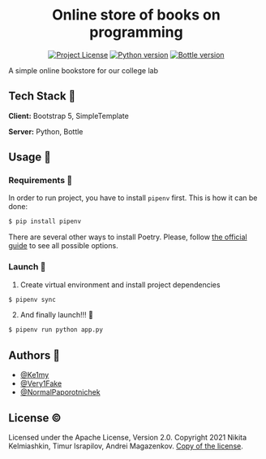 <h1 align="center">Online store of books on programming</h1>

<div align="center">

[![Project License](https://img.shields.io/github/license/Ke1my/Programming_Book_Shop?style=for-the-badge)](./LICENSE)
[![Python version](https://img.shields.io/github/pipenv/locked/python-version/Ke1my/Programming_Book_Shop?style=for-the-badge)](https://www.python.org/)
[![Bottle version](https://img.shields.io/github/pipenv/locked/dependency-version/Ke1my/Programming_Book_Shop/bottle?style=for-the-badge)](https://bottlepy.org/)

</div>

A simple online bookstore for our college lab

## Tech Stack 📜 

**Client:** Bootstrap 5, SimpleTemplate

**Server:** Python, Bottle

## Usage 🔌

### Requirements 🔧

In order to run project, you have to install `pipenv` first. This is how it can be done:

```bash
$ pip install pipenv
```

There are several other ways to install Poetry. Please, follow [the official guide](https://pipenv.pypa.io/en/latest/#install-pipenv-today) to see all possible options.

### Launch 🚀

1. Create virtual environment and install project dependencies

```bash
$ pipenv sync
```

2. And finally launch!!! 🎉

```bash
$ pipenv run python app.py
```

## Authors 💪

- [@Ke1my](https://github.com/Ke1my)
- [@Very1Fake](https://www.github.com/Very1Fake)
- [@NormalPaporotnichek](https://github.com/NormalPaporotnichek)

## License :copyright:

Licensed under the Apache License, Version 2.0. Copyright 2021 Nikita Kelmiashkin, Timur Israpilov, Andrei Magazenkov. [Copy of the license](./LICENSE).

